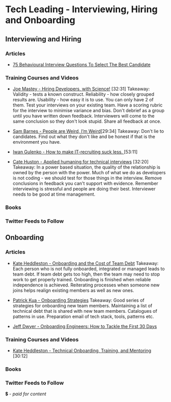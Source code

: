 # Tech Leading - Interviewing, Hiring and Onboarding

## Interviewing and Hiring

### Articles

- [75 Behavioural Interview Questions To Select The Best Candidate](http://recruitloop.com/blog/behavioural-interview-questions/)

### Training Courses and Videos

- [Joe Mastey - Hiring Developers, with Science!](https://www.youtube.com/watch?v=ZCGGMxcJMZk) [32:31]
Takeaway: Validity - tests a known construct.  Reliability - how closely grouped results are.  Usability - how easy it is to use. You can only have 2 of them.  Test your interviews on your existing team. Have a scoring rubric for the interview to minimise variance and bias. Don't debrief as a group until you have written down feedback.  Interviewers will come to the same conclusion so they don't look stupid.  Share all feedback at once. 

- [Sam Barnes - People are Weird, I’m Weird](https://vimeo.com/139910836)[29:34]
Takeaway: Don't lie to candidates. Find out what they don't like and be honest if that is the environment you have.

- [Iwan Gulenko - How to make IT-recruiting suck less. ](https://www.youtube.com/watch?v=u6PTaTDHUG4) [53:11]

- [Cate Huston - Applied humaning for technical interviews](https://www.youtube.com/watch?v=yeV62jgu1l0) [32:20]
Takeaway: In a power based situation, the quality of the relationship is owned by the person with the power. Much of what we do as developers is not coding - we should test for those things in the interview. Remove conclusions in feedback you can't support with evidence. Remember interviewing is stressful and people are doing their best. Interviewer needs to be good at time management.

### Books


### Twitter Feeds to Follow



## Onboarding

### Articles

- [Kate Heddleston - Onboarding and the Cost of Team Debt](https://kateheddleston.com/blog/onboarding-and-the-cost-of-team-debt)
Takeaway: Each person who is not fully onboarded, integrated or managed leads to team debt. If team debt gets too high, then the team may need to stop work to get properly trained. Onboarding is finished when reliable independence is achieved. Reiterating processes when someone new joins helps realign existing members as well as new ones.

- [Patrick Kua - Onboarding Strategies](https://www.thekua.com/atwork/category/onboarding-strategies/)
Takeaway: Good series of strategies for onboarding new team members.  Maintaining a list of technical debt that is shared with new team members.  Catalogues of patterns in use.  Preparation email of tech stack, tools, patterns etc.

- [Jeff Dwyer - Onboarding Engineers: How to Tackle the First 30 Days](http://product.hubspot.com/blog/onboarding-engineers-how-to-tackle-the-first-30-days)

### Training Courses and Videos

- [Kate Heddleston - Technical Onboarding, Training, and Mentoring](https://www.youtube.com/watch?v=Lpg4jRSH7EE) [30:12]

### Books


### Twitter Feeds to Follow


💲 - *paid for content*